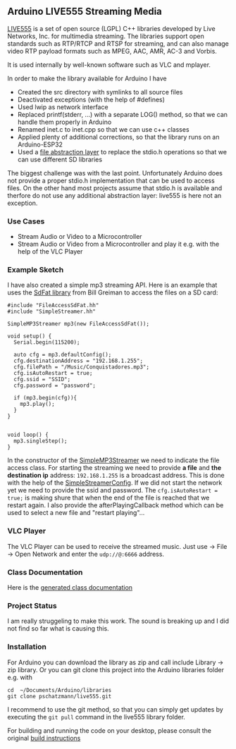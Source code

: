 ## Arduino LIVE555 Streaming Media 

[LIVE555](http://www.live555.com/) is a set of open source (LGPL) C++ libraries developed by Live Networks, Inc. for multimedia streaming. The libraries support open standards such as RTP/RTCP and RTSP for streaming, and can also manage video RTP payload formats such as MPEG, AAC, AMR, AC-3 and Vorbis.

It is used internally by well-known software such as VLC and mplayer.

In order to make the library available for Arduino I have 

- Created the src directory with symlinks to all source files
- Deactivated exceptions (with the help of #defines)
- Used lwip as network interface
- Replaced printf(stderr, ...) with a separate LOG() method, so that we can handle them properly in Arduino
- Renamed inet.c to inet.cpp so that we can use c++ classes
- Applied plenty of additional corrections, so that the library runs on an Arduino-ESP32 
- Used a [file abstraction layer](https://pschatzmann.github.io/live555/html/class_abstract_file.html#details) to replace the stdio.h operations so that we can use different SD libraries

The biggest challenge was with the last point. Unfortunately Arduino does not provide a proper stdio.h implementation that can be used to access files. On the other hand most projects assume that stdio.h is available and therfore do not use any additional abstraction layer: live555 is here not an exception.

### Use Cases

- Stream Audio or Video to a Microcontroller
- Stream Audio or Video from a Microcontroller and play it e.g. with the help of the VLC Player


### Example Sketch

I have also created a simple mp3 streaming API. Here is an example that uses the [SdFat library](https://github.com/greiman/SdFat) from Bill Greiman to access the files on a SD card:
 

```
#include "FileAccessSdFat.hh"
#include "SimpleStreamer.hh"

SimpleMP3Streamer mp3(new FileAccessSdFat());

void setup() {
  Serial.begin(115200);

  auto cfg = mp3.defaultConfig();
  cfg.destinationAddress = "192.168.1.255";
  cfg.filePath = "/Music/Conquistadores.mp3";
  cfg.isAutoRestart = true;
  cfg.ssid = "SSID";
  cfg.password = "password";

  if (mp3.begin(cfg)){
    mp3.play();
  }
}


void loop() {
  mp3.singleStep();
}
```
In the constructor of the [SimpleMP3Streamer](https://pschatzmann.github.io/live555/html/class_simple_m_p3_streamer.html) we need to indicate the file access class. For starting the streaming we need to provide __a file__ and __the destination ip__ address: ```192.168.1.255``` is a broadcast address. This is done with the help of the [SimpleStreamerConfig](https://pschatzmann.github.io/live555/html/struct_simple_streamer_config.html). 
If we did not start the network yet we need to provide the ssid and password.  The ```cfg.isAutoRestart = true;``` is making shure that when the end of the file is reached that we restart again. I also provide the afterPlayingCallback method which can be used to select a new file and "restart playing"... 

### VLC Player

The VLC Player can be used to receive the streamed music. Just use -> File -> Open Network and enter the ```udp://@:6666``` address. 

### Class Documentation

Here is the [generated class documentation](https://pschatzmann.github.io/live555/html/classes.html)

### Project Status

I am really struggeling to make this work. The sound is breaking up and I did not find so far what is causing this.

### Installation

For Arduino you can download the library as zip and call include Library -> zip library. Or you can git clone this project into the Arduino libraries folder e.g. with

```
cd  ~/Documents/Arduino/libraries
git clone pschatzmann/live555.git
```

I recommend to use the git method, so that you can simply get updates by executing the ```git pull``` command in the live555 library folder.

For building and running the code on your desktop, please consult the original [build instructions](https://github.com/pschatzmann/live555/blob/master/BUILD.md)